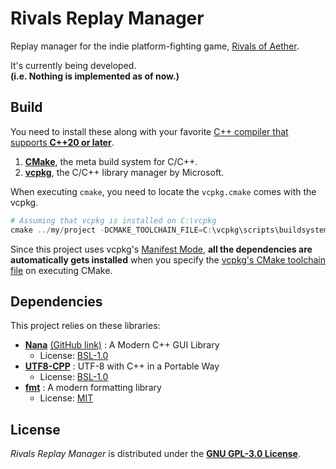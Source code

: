 
# Rivals Replay Manager

Replay manager for the indie platform-fighting game, [Rivals of Aether](https://rivalsofaether.com/).

It's currently being developed.\
**(i.e. Nothing is implemented as of now.)**

## Build

You need to install these along with your favorite [C++ compiler that supports **C++20 or later**](https://en.cppreference.com/w/cpp/compiler_support).
1. [**CMake**](https://cmake.org/), the meta build system for C/C++.
2. [**vcpkg**](https://vcpkg.io/), the C/C++ library manager by Microsoft.

When executing `cmake`, you need to locate the `vcpkg.cmake` comes with the vcpkg.
```powershell
# Assuming that vcpkg is installed on C:\vcpkg
cmake ../my/project -DCMAKE_TOOLCHAIN_FILE=C:\vcpkg\scripts\buildsystems\vcpkg.cmake
```
Since this project uses vcpkg's [Manifest Mode](https://vcpkg.io/en/docs/users/manifests.html), **all the dependencies are automatically gets installed** when you specify the [vcpkg's CMake toolchain file](https://vcpkg.io/en/docs/users/integration.html#cmake-toolchain-file-recommended-for-open-source-cmake-projects) on executing CMake.

## Dependencies

This project relies on these libraries:
+ [**Nana**](http://nanapro.org/en-us/) [(GitHub link)](https://github.com/cnjinhao/nana) : A Modern C++ GUI Library
    - License: [BSL-1.0](https://github.com/cnjinhao/nana/blob/master/LICENSE)
+ [**UTF8-CPP**](https://github.com/nemtrif/utfcpp) : UTF-8 with C++ in a Portable Way
    - License: [BSL-1.0](https://github.com/nemtrif/utfcpp/blob/master/LICENSE)
+ [**fmt**](https://github.com/fmtlib/fmt) : A modern formatting library
    - License: [MIT](https://github.com/fmtlib/fmt/blob/master/LICENSE.rst)

## License

*Rivals Replay Manager* is distributed under the [**GNU GPL-3.0 License**](LICENSE).
